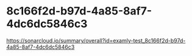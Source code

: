# 8c166f2d-b97d-4a85-8af7-4dc6dc5846c3
https://sonarcloud.io/summary/overall?id=examly-test_8c166f2d-b97d-4a85-8af7-4dc6dc5846c3
